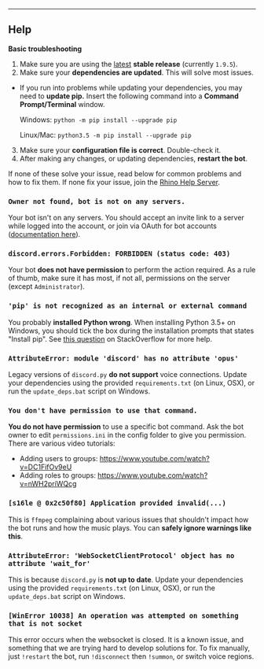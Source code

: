 ***
## Help
**Basic troubleshooting**

1. Make sure you are using the [latest](https://github.com/SexualRhinoceros/MusicBot/releases/tag/1.9.5) **stable release** (currently `1.9.5`).
2. Make sure your **dependencies are updated**. This will solve most issues.
 * If you run into problems while updating your dependencies, you may need to **update pip.**             Insert the following command into a **Command Prompt/Terminal** window.

    Windows: `python -m pip install --upgrade pip`

    Linux/Mac: `python3.5 -m pip install --upgrade pip`
3. Make sure your **configuration file is correct**. Double-check it.
4. After making any changes, or updating dependencies, **restart the bot**.

If none of these solve your issue, read below for common problems and how to fix them. If none fix your issue, join the [Rhino Help Server](http://discord.me/rhinohelp).

### `Owner not found, bot is not on any servers.`

Your bot isn't on any servers. You should accept an invite link to a server while logged into the account, or join via OAuth for bot accounts ([documentation here](https://discordapp.com/developers/docs/intro)).

### `discord.errors.Forbidden: FORBIDDEN (status code: 403)`

Your bot **does not have permission** to perform the action required. As a rule of thumb, make sure it has most, if not all, permissions on the server (except `Administrator`).

### `'pip' is not recognized as an internal or external command`

You probably **installed Python wrong**. When installing Python 3.5+ on Windows, you should tick the box during the installation prompts that states "Install pip". See [this question](http://stackoverflow.com/questions/23708898/pip-is-not-recognized-as-an-internal-or-external-command) on StackOverflow for more help.

### `AttributeError: module 'discord' has no attribute 'opus'`

Legacy versions of `discord.py` **do not support** voice connections. Update your dependencies using the provided `requirements.txt` (on Linux, OSX), or run the `update_deps.bat` script on Windows.

### `You don't have permission to use that command.`

**You do not have permission** to use a specific bot command. Ask the bot owner to edit `permissions.ini` in the config folder to give you permission. There are various video tutorials:

* Adding users to groups: https://www.youtube.com/watch?v=DC1FifOv9eU
* Adding roles to groups: https://www.youtube.com/watch?v=nWH2priWQcg

### `[s16le @ 0x2c50f80] Application provided invalid(...)`

This is `ffmpeg` complaining about various issues that shouldn't impact how the bot runs and how the music plays. You can **safely ignore warnings like this**.

### `AttributeError: 'WebSocketClientProtocol' object has no attribute 'wait_for'`

This is because `discord.py` is **not up to date**. Update your dependencies using the provided `requirements.txt` (on Linux, OSX), or run the `update_deps.bat` script on Windows.

### `[WinError 10038] An operation was attempted on something that is not socket`

This error occurs when the websocket is closed. It is a known issue, and something that we are trying hard to develop solutions for. To fix manually, just `!restart` the bot, run `!disconnect` then `!summon`, or switch voice regions.